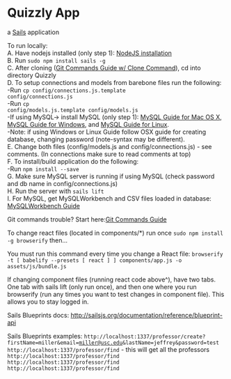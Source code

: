 # Quizzly App

a [Sails](http://sailsjs.org) application

To run locally:<br/>
A. Have nodejs installed (only step 1): <a href="https://github.com/freyconner24/Quizzly/blob/master/docs/SailsLocally.md#1-install-nodejs">NodeJS installation</a><br/>
B. Run <code>sudo npm install sails -g</code><br/>
C. After cloning (<a href="https://github.com/freyconner24/Quizzly/blob/master/docs/githubStartup.md#github-guidecommands">Git Commands Guide w/ Clone Command</a>), cd into directory Quizzly<br/>
D. To setup connections and models from barebone files run the following:<br/>
-Run <code>cp config/connections.js.template config/connections.js</code><br/>
-Run <code>cp config/models.js.template config/models.js</code><br/>
-If using MySQL-> install MySQL (only step 1): <a href="https://github.com/freyconner24/Quizzly/blob/master/docs/SailsOnMySql.md#1-first-create-a-mysql-database">MySQL Guide for Mac OS X</a>, <a href="http://dev.mysql.com/doc/refman/5.7/en/windows-installation.html">MySQL Guide for Windows</a>, and <a href="http://dev.mysql.com/doc/refman/5.7/en/linux-installation.html">MySQL Guide for Linux</a>.<br/>
-Note: if using Windows or Linux Guide follow OSX guide for creating database, changing password (note-syntax may be different).<br/>
E. Change both files (config/models.js and config/connections.js) - see comments. (In connections make sure to read comments at top) <br/>
F. To install/build application do the following: </br>
-Run <code>npm install --save</code><br/>
G. Make sure MySQL server is running if using MySQL (check password and db name in config/connections.js)<br/>
H. Run the server with `sails lift` <br/>
I. For MySQL, get MySQLWorkbench and CSV files loaded in database: <a href="https://github.com/freyconner24/Quizzly/blob/master/docs/mySQLWorkbench.md#mysql-workbench-guide">MySQLWorkbench Guide</a>


Git commands trouble? Start here:<a href="https://github.com/freyconner24/Quizzly/blob/master/docs/githubStartup.md#github-guidecommands">Git Commands Guide</a>

To change react files (located in components/*) run once `sudo npm install -g browserify` then...

You must run this command every time you change a React file: `browserify -t [ babelify --presets [ react ] ] components/app.js -o assets/js/bundle.js`

If changing component files (running react code above^), have two tabs.  One tab with sails lift (only run once), and then one where you run browserify (run any times you want to test changes in component file).  This allows you to stay logged in.

Sails Blueprints docs: http://sailsjs.org/documentation/reference/blueprint-api

Sails Blueprints examples:
<code>http://localhost:1337/professor/create?firstName=miller&email=miller@usc.edu&lastName=jeffrey&password=test</code>
<code>http://localhost:1337/professor/find</code>
	- this will get all the professors
<code>http://localhost:1337/professor/find</code>
<code>http://localhost:1337/professor/find</code>
<code>http://localhost:1337/professor/find</code>
